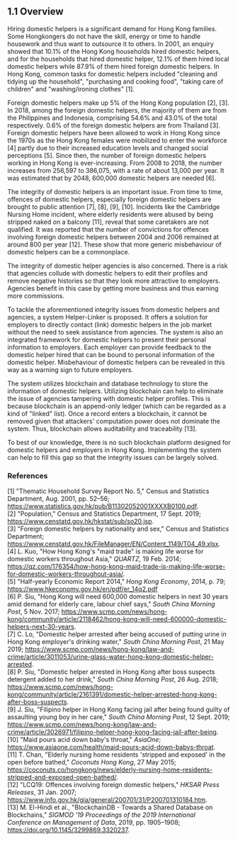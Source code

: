 ## 1.1 Overview

Hiring domestic helpers is a significant demand for Hong Kong families.
Some Hongkongers do not have the skill, energy or time to handle housework and thus want to outsource it to others.
In 2001, an enquiry showed that 10.1% of the Hong Kong households hired domestic helpers, and for the households that hired domestic helper, 12.1% of them hired local domestic helpers while 87.9% of them hired foreign domestic helpers.
In Hong Kong, common tasks for domestic helpers included "cleaning and tidying up the household", "purchasing and cooking food", "taking care of children" and "washing/ironing clothes" [1].

Foreign domestic helpers make up 5% of the Hong Kong population [2], [3].
In 2018, among the foreign domestic helpers, the majority of them are from the Philippines and Indonesia, comprising 54.6% and 43.0% of the total respectively.
0.6% of the foreign domestic helpers are from Thailand [3].
Foreign domestic helpers have been allowed to work in Hong Kong since the 1970s as the Hong Kong females were mobilized to enter the workforce [4] partly due to their increased education levels and changed social perceptions [5].
Since then, the number of foreign domestic helpers working in Hong Kong is ever-increasing.
From 2008 to 2018, the number increases from 256,597 to 386,075, with a rate of about 13,000 per year.
It was estimated that by 2048, 600,000 domestic helpers are needed [6].

The integrity of domestic helpers is an important issue.
From time to time, offences of domestic helpers, especially foreign domestic helpers are brought to public attention [7], [8], [9], [10].
Incidents like the Cambridge Nursing Home incident, where elderly residents were abused by being stripped naked on a balcony [11], reveal that some caretakers are not qualified.
It was reported that the number of convictions for offences involving foreign domestic helpers between 2004 and 2006 remained at around 800 per year [12].
These show that more generic misbehaviour of domestic helpers can be a commonplace.

The integrity of domestic helper agencies is also concerned.
There is a risk that agencies collude with domestic helpers to edit their profiles and remove negative histories so that they look more attractive to employers.
Agencies benefit in this case by getting more business and thus earning more commissions.

To tackle the aforementioned integrity issues from domestic helpers and agencies, a system Helper-Linker is proposed.
It offers a solution for employers to directly contact (link) domestic helpers in the job market without the need to seek assistance from agencies.
The system is also an integrated framework for domestic helpers to present their personal information to employers.
Each employer can provide feedback to the domestic helper hired that can be bound to personal information of the domestic helper.
Misbehaviour of domestic helpers can be revealed in this way as a warning sign to future employers.

The system utilizes blockchain and database technology to store the information of domestic helpers.
Utilizing blockchain can help to eliminate the issue of agencies tampering with domestic helper profiles.
This is because blockchain is an append-only ledger (which can be regarded as a kind of "linked" list).
Once a record enters a blockchain, it cannot be removed given that attackers' computation power does not dominate the system.
Thus, blockchain allows auditability and traceability [13].

To best of our knowledge, there is no such blockchain platform designed for domestic helpers and employers in Hong Kong.
Implementing the system can help to fill this gap so that the integrity issues can be largely solved.

### References

<!-- A template for the IEEE reference style (October 2016) according to <https://www.cse.ust.hk/ct/fyp/reports/content/ieee_style.html> and <https://ieeecs-media.computer.org/assets/pdf/2016CSStyleGuide.pdf>: <author names>, "<title>," <publication name (in italic type)>, <publisher name>, <date (e.g. 15 Mar. 2000)>, <page range>; <URL>. -->
[1] "Thematic Household Survey Report No. 5," Census and Statistics Department, Aug. 2001, pp. 52–56; <https://www.statistics.gov.hk/pub/B11302052001XXXXB0100.pdf>.\
[2] "Population," Census and Statistics Department, 17 Sept. 2019; <https://www.censtatd.gov.hk/hkstat/sub/so20.jsp>.\
[3] "Foreign domestic helpers by nationality and sex," Census and Statistics Department; <https://www.censtatd.gov.hk/FileManager/EN/Content_1149/T04_49.xlsx>.\
[4] L. Kuo, "How Hong Kong's "maid trade" is making life worse for domestic workers throughout Asia," *QUARTZ*, 19 Feb. 2014; <https://qz.com/176354/how-hong-kong-maid-trade-is-making-life-worse-for-domestic-workers-throughout-asia/>.\
[5] "Half-yearly Economic Report 2014," *Hong Kong Economy*, 2014, p. 79; <https://www.hkeconomy.gov.hk/en/pdf/er_14q2.pdf>\
[6] P. Siu, "Hong Kong will need 600,000 domestic helpers in next 30 years amid demand for elderly care, labour chief says," *South China Morning Post*, 5 Nov. 2017; <https://www.scmp.com/news/hong-kong/community/article/2118462/hong-kong-will-need-600000-domestic-helpers-next-30-years>.\
[7] C. Lo, "Domestic helper arrested after being accused of putting urine in Hong Kong employer's drinking water," *South China Morning Post*, 21 May 2019; <https://www.scmp.com/news/hong-kong/law-and-crime/article/3011053/urine-glass-water-hong-kong-domestic-helper-arrested>.\
[8] P. Siu, "Domestic helper arrested in Hong Kong after boss suspects detergent added to her drink," *South China Morning Post*, 26 Aug. 2018; <https://www.scmp.com/news/hong-kong/community/article/2161391/domestic-helper-arrested-hong-kong-after-boss-suspects>.\
[9] J. Siu, "Filipino helper in Hong Kong facing jail after being found guilty of assaulting young boy in her care," *South China Morning Post*, 12 Sept. 2019; <https://www.scmp.com/news/hong-kong/law-and-crime/article/3026971/filipino-helper-hong-kong-facing-jail-after-being>.\
[10] "Maid pours acid down baby's throat," *AsiaOne*; <https://www.asiaone.com/health/maid-pours-acid-down-babys-throat>.\
[11] T. Chan, "Elderly nursing home residents 'stripped and exposed' in the open before bathed," *Coconuts Hong Kong*, 27 May 2015; <https://coconuts.co/hongkong/news/elderly-nursing-home-residents-stripped-and-exposed-open-bathed/>.\
[12] "LCQ19: Offences involving foreign domestic helpers," *HKSAR Press Releases*, 31 Jan. 2007; <https://www.info.gov.hk/gia/general/200701/31/P200701310184.htm>.\
[13] M. El-Hindi et al., "BlockchainDB - Towards a Shared Database on Blockchains," *SIGMOD '19 Proceedings of the 2019 International Conference on Management of Data*, 2019, pp. 1905–1908; <https://doi.org/10.1145/3299869.3320237>.
